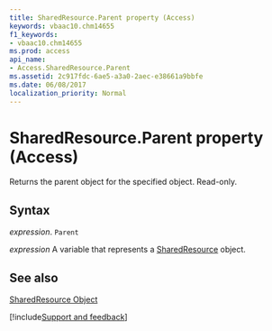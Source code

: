 ```yaml
---
title: SharedResource.Parent property (Access)
keywords: vbaac10.chm14655
f1_keywords:
- vbaac10.chm14655
ms.prod: access
api_name:
- Access.SharedResource.Parent
ms.assetid: 2c917fdc-6ae5-a3a0-2aec-e38661a9bbfe
ms.date: 06/08/2017
localization_priority: Normal
---
```



# SharedResource.Parent property (Access)

Returns the parent object for the specified object. Read-only.


## Syntax

_expression_. `Parent`

_expression_ A variable that represents a [SharedResource](Access.SharedResource.md) object.


## See also


[SharedResource Object](Access.SharedResource.md)

[!include[Support and feedback](~/includes/feedback-boilerplate.md)]